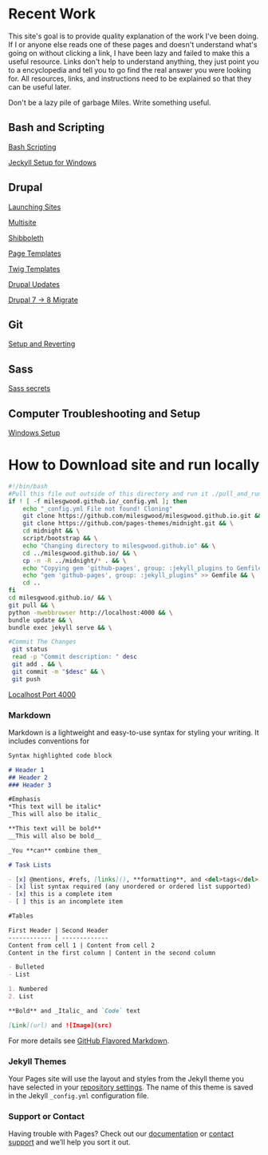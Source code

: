 # Recent Work

This site's goal is to provide quality explanation of the work I've been doing. If I or anyone else reads one of these pages and doesn't understand what's going on without clicking a link, I have been lazy and failed to make this a useful resource. Links don't help to understand anything, they just point you to a encyclopedia and tell you to go find the real answer you were looking for. All resources, links, and instructions need to be explained so that they can be useful later.

Don't be a lazy pile of garbage Miles. Write something useful.

## Bash and Scripting

[Bash Scripting](pages/bash/examples)

[Jeckyll Setup for Windows](pages/bash/jeckyl-install-ubuntu-bash)

## Drupal

[Launching Sites](pages/drupal/launching-sites.md)

[Multisite](pages/drupal/multisite)

[Shibboleth](pages/drupal/Shibboleth)

[Page Templates](pages/drupal/templates.md)

[Twig Templates](pages/drupal/twig)

[Drupal Updates](pages/drupal/Updates.md)

[Drupal 7 -> 8 Migrate](pages\drupal\migrate.md)

## Git

[Setup and Reverting](pages\git\git.md)

## Sass

[Sass secrets](pages/sass/sass)

## Computer Troubleshooting and Setup

[Windows Setup](pages/setup/desktop)

# How to Download site and run locally

```bash
#!/bin/bash
#Pull this file out outside of this directory and run it ./pull_and_run
if ! [ -f milesgwood.github.io/_config.yml ]; then
    echo "_config.yml File not found! Cloning"
    git clone https://github.com/milesgwood/milesgwood.github.io.git && \
    git clone https://github.com/pages-themes/midnight.git && \
    cd midnight && \
    script/bootstrap && \
    echo "Changing directory to milesgwood.github.io" && \
    cd ../milesgwood.github.io/ && \
    cp -n -R ../midnight/* . && \
    echo "Copying gem 'github-pages', group: :jekyll_plugins to Gemfile"
    echo "gem 'github-pages', group: :jekyll_plugins" >> Gemfile && \
    cd ..
fi
cd milesgwood.github.io/ && \
git pull && \
python -mwebbrowser http://localhost:4000 && \
bundle update && \
bundle exec jekyll serve && \

#Commit The Changes
 git status
 read -p "Commit description: " desc
 git add . && \
 git commit -m "$desc" && \
 git push
 ```
[Localhost Port 4000](http://localhost:4000)

### Markdown

Markdown is a lightweight and easy-to-use syntax for styling your writing. It includes conventions for

```markdown
Syntax highlighted code block

# Header 1
## Header 2
### Header 3

#Emphasis
*This text will be italic*
_This will also be italic_

**This text will be bold**
__This will also be bold__

_You **can** combine them_

# Task Lists

- [x] @mentions, #refs, [links](), **formatting**, and <del>tags</del> supported
- [x] list syntax required (any unordered or ordered list supported)
- [x] this is a complete item
- [ ] this is an incomplete item

#Tables

First Header | Second Header
------------ | -------------
Content from cell 1 | Content from cell 2
Content in the first column | Content in the second column

- Bulleted
- List

1. Numbered
2. List

**Bold** and _Italic_ and `Code` text

[Link](url) and ![Image](src)
```

For more details see [GitHub Flavored Markdown](https://guides.github.com/features/mastering-markdown/).

### Jekyll Themes

Your Pages site will use the layout and styles from the Jekyll theme you have selected in your [repository settings](https://github.com/milesgwood/milesgwood.github.io/settings). The name of this theme is saved in the Jekyll `_config.yml` configuration file.

### Support or Contact

Having trouble with Pages? Check out our [documentation](https://help.github.com/categories/github-pages-basics/) or [contact support](https://github.com/contact) and we’ll help you sort it out.
